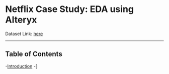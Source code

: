 # Netflix Case Study: EDA using Alteryx 

Dataset Link: [here](https://www.kaggle.com/datasets/shivamb/netflix-shows)
***
## Table of Contents
-[Introduction](#Introduction)
-[
